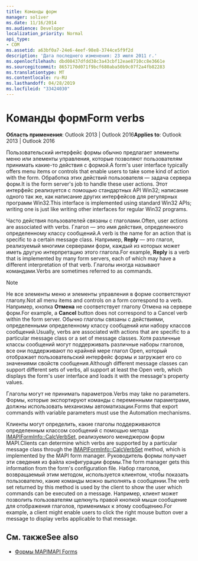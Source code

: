 ```yaml
---
title: Команды форм
manager: soliver
ms.date: 11/16/2014
ms.audience: Developer
localization_priority: Normal
api_type:
- COM
ms.assetid: a63bf0a7-24e6-4eef-98e8-3744ce5f9f2d
description: 'Дата последнего изменения: 23 июля 2011 г.'
ms.openlocfilehash: dbd08437dfdd38c3a43cbf12eae8710cc8e3661e
ms.sourcegitcommit: 8657170d071f9bcf680aba50b9c07f2a4fb82283
ms.translationtype: MT
ms.contentlocale: ru-RU
ms.lasthandoff: 04/28/2019
ms.locfileid: "33424030"
---
```

# <a name="form-verbs"></a><span data-ttu-id="9a45f-103">Команды форм</span><span class="sxs-lookup"><span data-stu-id="9a45f-103">Form verbs</span></span>

<span data-ttu-id="9a45f-104">**Область применения**: Outlook 2013 | Outlook 2016</span><span class="sxs-lookup"><span data-stu-id="9a45f-104">**Applies to**: Outlook 2013 | Outlook 2016</span></span> 
  
<span data-ttu-id="9a45f-105">Пользовательский интерфейс формы обычно предлагает элементы меню или элементы управления, которые позволяют пользователям принимать какие-то действия с формой.</span><span class="sxs-lookup"><span data-stu-id="9a45f-105">A form's user interface typically offers menu items or controls that enable users to take some kind of action with the form.</span></span> <span data-ttu-id="9a45f-106">Обработка этих действий пользователя — задача сервера форм.</span><span class="sxs-lookup"><span data-stu-id="9a45f-106">It is the form server's job to handle these user actions.</span></span> <span data-ttu-id="9a45f-107">Этот интерфейс реализуется с помощью стандартных API Win32; написание одного так же, как написание других интерфейсов для регулярных программ Win32.</span><span class="sxs-lookup"><span data-stu-id="9a45f-107">This interface is implemented using standard Win32 APIs; writing one is just like writing other interfaces for regular Win32 programs.</span></span>
  
<span data-ttu-id="9a45f-108">Часто действия пользователей связаны с глаголами.</span><span class="sxs-lookup"><span data-stu-id="9a45f-108">Often, user actions are associated with verbs.</span></span> <span data-ttu-id="9a45f-109">Глагол — это имя действия, определенного определенному классу сообщений.</span><span class="sxs-lookup"><span data-stu-id="9a45f-109">A verb is the name for an action that is specific to a certain message class.</span></span> <span data-ttu-id="9a45f-110">Например, **Reply** — это глагол, реализуемый многими серверами форм, каждый из которых может иметь другую интерпретацию этого глагола.</span><span class="sxs-lookup"><span data-stu-id="9a45f-110">For example, **Reply** is a verb that is implemented by many form servers, each of which may have a different interpretation of that verb.</span></span> <span data-ttu-id="9a45f-111">Глаголы иногда называют командами.</span><span class="sxs-lookup"><span data-stu-id="9a45f-111">Verbs are sometimes referred to as commands.</span></span> 
  
> [!NOTE]
> <span data-ttu-id="9a45f-112">Не все элементы меню и элементы управления в форме соответствуют глаголу.</span><span class="sxs-lookup"><span data-stu-id="9a45f-112">Not all menu items and controls on a form correspond to a verb.</span></span> <span data-ttu-id="9a45f-113">Например, кнопка **Отмена** не соответствует глаголу Отмена на сервере форм.</span><span class="sxs-lookup"><span data-stu-id="9a45f-113">For example, a **Cancel** button does not correspond to a Cancel verb within the form server.</span></span> <span data-ttu-id="9a45f-114">Обычно глаголы связаны с действиями, определенными определенному классу сообщений или набору классов сообщений.</span><span class="sxs-lookup"><span data-stu-id="9a45f-114">Usually, verbs are associated with actions that are specific to a particular message class or a set of message classes.</span></span> <span data-ttu-id="9a45f-115">Хотя различные классы сообщений могут поддерживать различные наборы глаголов, все они поддерживают по крайней мере глагол Open, который отображает пользовательский интерфейс формы и загружает его со значениями свойств сообщения.</span><span class="sxs-lookup"><span data-stu-id="9a45f-115">Although different message classes can support different sets of verbs, all support at least the Open verb, which displays the form's user interface and loads it with the message's property values.</span></span> 
  
<span data-ttu-id="9a45f-116">Глаголы могут не принимать параметров.</span><span class="sxs-lookup"><span data-stu-id="9a45f-116">Verbs may take no parameters.</span></span> <span data-ttu-id="9a45f-117">Формы, которые экспортируют команды с переменными параметрами, должны использовать механизмы автоматизации.</span><span class="sxs-lookup"><span data-stu-id="9a45f-117">Forms that export commands with variable parameters must use the Automation mechanisms.</span></span>
  
<span data-ttu-id="9a45f-118">Клиенты могут определить, какие глаголы поддерживаются определенным классом сообщений с помощью метода [IMAPIFormInfo::CalcVerbSet,](imapiforminfo-calcverbset.md) реализуемого менеджером форм MAPI.</span><span class="sxs-lookup"><span data-stu-id="9a45f-118">Clients can determine which verbs are supported by a particular message class through the [IMAPIFormInfo::CalcVerbSet](imapiforminfo-calcverbset.md) method, which is implemented by the MAPI form manager.</span></span> <span data-ttu-id="9a45f-119">Руководитель формы получает эти сведения из файла конфигурации формы.</span><span class="sxs-lookup"><span data-stu-id="9a45f-119">The form manager gets this information from the form's configuration file.</span></span> <span data-ttu-id="9a45f-120">Набор глаголов, возвращаемый этим методом, используется клиентом, чтобы показать пользователю, какие команды можно выполнять в сообщении.</span><span class="sxs-lookup"><span data-stu-id="9a45f-120">The verb set returned by this method is used by the client to show the user which commands can be executed on a message.</span></span> <span data-ttu-id="9a45f-121">Например, клиент может позволить пользователям щелкнуть правой кнопкой мыши сообщение для отображения глаголов, применимых к этому сообщению.</span><span class="sxs-lookup"><span data-stu-id="9a45f-121">For example, a client might enable users to click the right mouse button over a message to display verbs applicable to that message.</span></span> 
  
## <a name="see-also"></a><span data-ttu-id="9a45f-122">См. также</span><span class="sxs-lookup"><span data-stu-id="9a45f-122">See also</span></span>

- [<span data-ttu-id="9a45f-123">Формы MAPI</span><span class="sxs-lookup"><span data-stu-id="9a45f-123">MAPI Forms</span></span>](mapi-forms.md)

